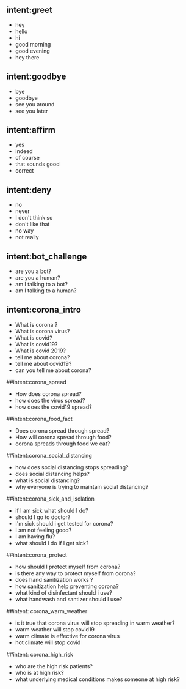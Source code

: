 ## intent:greet
- hey
- hello
- hi
- good morning
- good evening
- hey there

## intent:goodbye
- bye
- goodbye
- see you around
- see you later

## intent:affirm
- yes
- indeed
- of course
- that sounds good
- correct

## intent:deny
- no
- never
- I don't think so
- don't like that
- no way
- not really

## intent:bot_challenge
- are you a bot?
- are you a human?
- am I talking to a bot?
- am I talking to a human?

## intent:corona_intro
- What is corona ?
- What is corona virus?
- What is covid?
- What is covid19?
- What is covid 2019?
- tell me about corona?
- tell me about covid19?
- can you tell me about corona?

##intent:corona_spread
- How does corona spread?
- how does the virus spread?
- how does the covid19 spread?

##intent:corona_food_fact
- Does corona spread through spread?
- How will corona spread through food?
- corona spreads through food we eat?

##intent:corona_social_distancing
- how does social distancing stops spreading?
- does social distancing helps?
- what is social distancing?
- why everyone is trying to maintain social distancing?

##intent:corona_sick_and_isolation
- if I am sick what should I do?
- should I go to doctor?
- I'm sick should i get tested for corona?
- I am not feeling good?
- I am having flu?
- what should I do if I get sick?

##intent:corona_protect
- how should I protect myself from corona?
- is there any way to protect myself from corona?
- does hand sanitization works ?
- how sanitization help preventing corona?
- what kind of disinfectant should i use?
- what handwash and santizer should I use?

##intent: corona_warm_weather
- is it true that corona virus will stop spreading in warm weather?
- warm weather will stop covid19
- warm climate is effective for corona virus
- hot climate will stop covid

##intent: corona_high_risk
- who are the high risk patients?
- who is at high risk?
- what underlying medical conditions makes someone at high risk?

